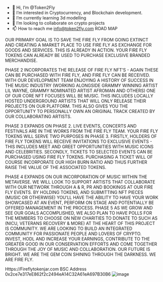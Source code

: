 - 👋 Hi, I’m @Token2Fly
- 👀 I’m interested in Cryptocurrency, and Blockchain development.
- 🌱 I’m currently learning 3d modelling  
- 💞️ I’m looking to collaborate on crypto projects 
- 📫 How to reach me info@token2fly.com
ROAD MAP

OUR PRIMARY GOAL IS TO SAVE THE FIRE FLY FROM GOING EXTINCT AND CREATING A MARKET PLACE TO USE FIRE FLY AS EXCHANGE FOR GOODS AND SERVICES. THIS IS ALREADY IN ACTION. YOUR FIRE FLY TOKENS CAN ALREADY BE USED TO PURCHASE EXCLUSIVE BRANDED MERCHANDISE.

PHASE 2
INCORPORATES THE RELEASE OF FIRE FLY NFT’S - AGAIN THESE CAN BE PURCHASED WITH FIRE FLY, AND FIRE FLY CAN BE RECEIVED. WITH OUR DEVELOPMENT TEAM ENJOYING A HISTORY OF SUCCESS IN THE MUSIC INDUSTRY (WORKING ALONGSIDE GRAMMY WINNING ARTIST LIL WAYNE, GRAMMY NOMINATED ARTIST AFROMAN AND OTHERS) ONE OF OUR CORE NFT FOCUSES WILL BE MUSIC. THIS INCLUDES LOCALLY HOSTED UNDERGROUND ARTISTS THAT WILL ONLY RELEASE THEIR PROJECTS ON OUR PLATFORM. THIS ALSO GIVES YOU THE OPPORTUNITY TO PERSONALLY OWN AN ORIGINAL TRACK CREATED BY OUR COLLABORATING ARTISTS.

PHASE 3
EXPANDS ON PHASE 2. LIVE EVENTS, CONCERTS AND FESTIVALS ARE IN THE WORKS FROM THE FIRE FLY TEAM. YOUR FIRE FLY TOKENS WILL SERVE TWO PURPOSES IN PHASE 3. FIRSTLY, HOLDERS OF FIRE FLY TOKENS WILL RECEIVE INVITATIONS TO EXCLUSIVE EVENTS - THIS INCLUDES MEET AND GREET OPPORTUNITIES WITH MUSIC ICONS AND CELEBRITIES. SECONDLY, TICKETS TO SELECTED EVENTS CAN BE PURCHASED USING FIRE FLY TOKENS. PURCHASING A TICKET WILL OF COURSE INCORPORATE OUR HIGH BURN RATIO AND THUS FURTHER RAISE THE VALUE OF THE ASSOCIATED TOKENS.

PHASE 4
EXPANDS ON OUR INCORPORATION OF MUSIC WITHIN THE METAVERSE. WE WILL LOOK TO SUPPORT ARTISTS THAT COLLABORATE WITH OUR NETWORK THROUGH A & R, PR AND BOOKINGS AT OUR FIRE FLY EVENTS. BY HOLDING TOKENS, AND SUBMITTING NFT PIECES (MUSIC OR OTHERWISE) YOU’LL HAVE THE ABILITY TO HAVE YOUR WORK SHOWCASED AT AN EVENT, PERFORM ON STAGE AND POTENTIALLY BE OFFERED MANAGEMENT IN THE PROCESS. PHASE 5 AS WE GROW AND SEE OUR GOALS ACCOMPLISHED, WE ALSO PLAN TO HAVE POLLS FOR THE MEMBERS TO CHOOSE ON NEW CHARITIES TO DONATE TO SUCH AS (NICU, VETERANS RECOVERY & MORE) AT THE HEART OF THIS PROJECT IS COMMUNITY. WE ARE LOOKING TO BUILD AN INTEGRATED COMMUNITY FOR PASSIONATE PEOPLE AND LOVERS OF CRYPTO. INVEST, HODL AND INCREASE YOUR EARNINGS, CONTRIBUTE TO THE GREATER GOOD IN OUR CONSERVATION EFFORTS AND COME TOGETHER THROUGH THE JOY OF MUSIC AND COLLABORATION. OUR FUTURE IS BRIGHT. WE ARE THE GEM COIN SHINING THROUGH THE DARKNESS. WE ARE FIRE FLY.

Https://Fireflytokenjar.com
BSC Address  0x2ce7e317eE862f2c2494eA14C32A61eA697B30B6
![image](https://user-images.githubusercontent.com/99470200/153557949-818614f0-c2a2-4711-8f9b-4d4b3a777f9f.png)

